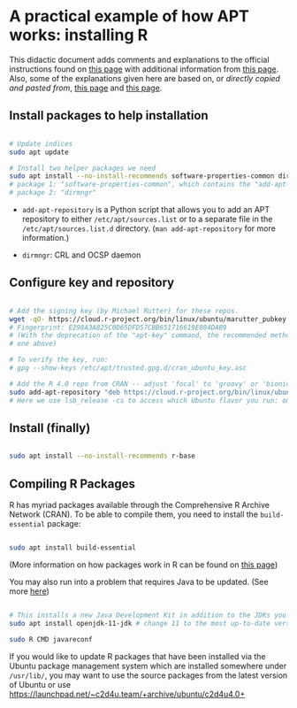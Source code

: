 # A practical example of how APT works: installing R

This didactic document adds comments and explanations to the official instructions found on
[this page][cran] with additional information from [this page][ubuntu_readme]. Also, some of the 
explanations given here are based on, or *directly copied and pasted from*, [this page][linuxize_1] 
and [this page][linuxize_2]. 

## Install packages to help installation

```Bash

# Update indices
sudo apt update

# Install two helper packages we need
sudo apt install --no-install-recommends software-properties-common dirmngr
# package 1: "software-properties-common", which contains the "add-apt-repository" utility
# package 2: "dirmngr"

```

* `add-apt-repository` is a Python script that allows you to add an APT repository to either
  `/etc/apt/sources.list` or to a separate file in the `/etc/apt/sources.list.d` directory.
  (`man add-apt-repository` for more information.)
  
* `dirmngr`: CRL and OCSP daemon

## Configure key and repository

```Bash

# Add the signing key (by Michael Rutter) for these repos.
wget -qO- https://cloud.r-project.org/bin/linux/ubuntu/marutter_pubkey.asc | sudo tee -a /etc/apt/trusted.gpg.d/cran_ubuntu_key.asc
# Fingerprint: E298A3A825C0D65DFD57CBB651716619E084DAB9
# (With the deprecation of the "apt-key" command, the recommended method for adding the key is the
# one above)

# To verify the key, run:
# gpg --show-keys /etc/apt/trusted.gpg.d/cran_ubuntu_key.asc 

# Add the R 4.0 repo from CRAN -- adjust 'focal' to 'groovy' or 'bionic' as needed
sudo add-apt-repository "deb https://cloud.r-project.org/bin/linux/ubuntu $(lsb_release -cs)-cran40/"
# Here we use lsb_release -cs to access which Ubuntu flavor you run: one of "jammy", impish", etc.

```

## Install (finally)

```Bash

sudo apt install --no-install-recommends r-base

```

## Compiling R Packages

R has myriad packages available through the Comprehensive R Archive Network (CRAN). To be able to
compile them, you need to install the `build-essential` package:

```Bash

sudo apt install build-essential

```

(More information on how packages work in R can be found on [this page][debian_pack_R])

You may also run into a problem that requires Java to be updated. (See more [here][stack_1])

```Bash

# This installs a new Java Development Kit in addition to the JDKs you may already have
sudo apt install openjdk-11-jdk # change 11 to the most up-to-date version

sudo R CMD javareconf

```

If you would like to update R packages that have been installed via the Ubuntu package management
system which are installed somewhere under `/usr/lib/`, you may want to use the source packages
from the latest version of Ubuntu or use 
https://launchpad.net/~c2d4u.team/+archive/ubuntu/c2d4u4.0+


<!-- ≈≈≈≈≈≈≈≈≈≈≈≈≈≈≈≈≈≈≈≈≈≈≈≈≈≈≈≈≈≈≈≈≈≈≈≈≈≈≈≈≈≈≈≈≈≈≈≈≈≈≈≈≈≈≈≈≈≈≈≈≈≈≈≈≈≈≈≈≈≈≈≈≈≈≈≈≈≈≈≈≈≈≈≈≈≈≈≈≈≈≈ -->

[cran]: https://cran.r-project.org/
[ubuntu_readme]: https://cran.r-project.org/bin/linux/ubuntu/fullREADME.html

[linuxize_1]: https://linuxize.com/post/how-to-add-apt-repository-in-ubuntu
[linuxize_2]: https://linuxize.com/post/how-to-install-r-on-ubuntu-20-04/

[debian_pack_R]: https://cran.r-project.org/bin/linux/debian/

[stack_1]: https://stackoverflow.com/questions/34212378/installation-of-rjava
